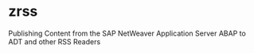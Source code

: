 # zrss
Publishing Content from the SAP NetWeaver Application Server ABAP to ADT and other RSS Readers
